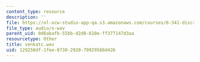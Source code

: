 ```yaml
---
content_type: resource
description: ''
file: https://ol-ocw-studio-app-qa.s3.amazonaws.com/courses/6-341-discrete-time-signal-processing-fall-2005/129250df1fee0730292079929588d426_venkatc.wav
file_type: audio/x-wav
parent_uid: 0d6abafb-55bb-d2d0-610e-ff377147d3aa
resourcetype: Other
title: venkatc.wav
uid: 129250df-1fee-0730-2920-79929588d426
---
```

